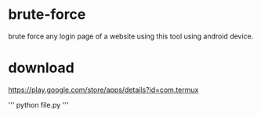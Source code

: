 # brute-force
brute force any login page of a website using this tool
using android device.

# download
https://play.google.com/store/apps/details?id=com.termux

'''
python file.py
'''
